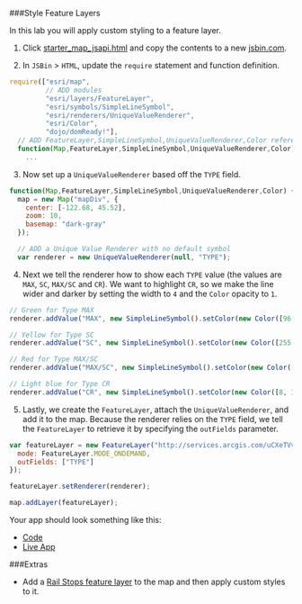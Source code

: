 ###Style Feature Layers

In this lab you will apply custom styling to a feature layer.

1. Click [starter_map_jsapi.html](src/starter_map_jsapi.html) and copy the contents to a new [jsbin.com](http://jsbin.com).

2. In `JSBin` > `HTML`, update the `require` statement and function definition.

  ```javascript
  require(["esri/map",
           // ADD modules 
           "esri/layers/FeatureLayer",
           "esri/symbols/SimpleLineSymbol",
           "esri/renderers/UniqueValueRenderer",
           "esri/Color",
           "dojo/domReady!"],
    // ADD FeatureLayer,SimpleLineSymbol,UniqueValueRenderer,Color references
    function(Map,FeatureLayer,SimpleLineSymbol,UniqueValueRenderer,Color) {
      ...
  ```

3. Now set up a `UniqueValueRenderer` based off the `TYPE` field.

  ```javascript
  function(Map,FeatureLayer,SimpleLineSymbol,UniqueValueRenderer,Color) {
    map = new Map("mapDiv", {
      center: [-122.68, 45.52],
      zoom: 10,
      basemap: "dark-gray"
    });

    // ADD a Unique Value Renderer with no default symbol
    var renderer = new UniqueValueRenderer(null, "TYPE");
  ```

4. Next we tell the renderer how to show each `TYPE` value (the values are `MAX`, `SC`, `MAX/SC` and `CR`). We want to highlight `CR`, so we make the line wider and darker by setting the width to `4` and the `Color` opacity to `1`.

  ```javascript
  // Green for Type MAX
  renderer.addValue("MAX", new SimpleLineSymbol().setColor(new Color([96, 219, 34, 0.8])));

  // Yellow for Type SC
  renderer.addValue("SC", new SimpleLineSymbol().setColor(new Color([255, 255, 34, 0.8])));

  // Red for Type MAX/SC
  renderer.addValue("MAX/SC", new SimpleLineSymbol().setColor(new Color([238, 71, 71, 0.8])));

  // Light blue for Type CR
  renderer.addValue("CR", new SimpleLineSymbol().setColor(new Color([8, 197, 249, 1])).setWidth(4));
  ```

5. Lastly, we create the `FeatureLayer`, attach the `UniqueValueRenderer`, and add it to the map. Because the renderer relies on the `TYPE` field, we tell the `FeatureLayer` to retrieve it by specifying the `outFields` parameter.

  ```javascript
  var featureLayer = new FeatureLayer("http://services.arcgis.com/uCXeTVveQzP4IIcx/arcgis/rest/services/PDX_Rail_Lines/FeatureServer/0", {
    mode: FeatureLayer.MODE_ONDEMAND,
    outFields: ["TYPE"]
  });

  featureLayer.setRenderer(renderer);

  map.addLayer(featureLayer);
  ```

Your app should look something like this:
 * [Code](src/style_feature_layers_jsapi.html)
 * [Live App](http://esri.github.io/geodev-hackerlabs/develop/src/style_feature_layers_jsapi.html)

###Extras
 * Add a [Rail Stops feature layer](http://services.arcgis.com/uCXeTVveQzP4IIcx/ArcGIS/rest/services/PDX_Rail_Stops/FeatureServer/0) to the map and then apply custom styles to it.
